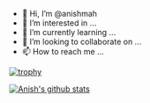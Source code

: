 - 👋 Hi, I’m @anishmah
- 👀 I’m interested in ...
- 🌱 I’m currently learning ...
- 💞️ I’m looking to collaborate on ...
- 📫 How to reach me ...

<!---
anishmah/anishmah is a ✨ special ✨ repository because its `README.md` (this file) appears on your GitHub profile.
You can click the Preview link to take a look at your changes.
--->
[![trophy](https://github-profile-trophy.vercel.app/?username=anishmah&theme=onedark)](https://github.com/ryo-ma/github-profile-trophy)

[![Anish's github stats](https://github-readme-stats.vercel.app/api?username=anishmah&theme=dracula&show_icons=true)](https://github.com/anishmah/github-readme-stats)

